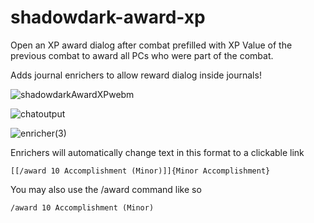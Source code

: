 # shadowdark-award-xp
 
Open an XP award dialog after combat prefilled with XP Value of the previous combat to award all PCs who were part of the combat.

Adds journal enrichers to allow reward dialog inside journals!

![shadowdarkAwardXPwebm](https://github.com/jsavko/shadowdark-award-xp/assets/192591/fbd1cfb1-d0a2-4d67-b734-80a99a60156f)


![chatoutput](https://github.com/jsavko/shadowdark-award-xp/assets/192591/b19d5efd-d5e3-473f-b671-0fac904144d8)

![enricher(3)](https://github.com/jsavko/shadowdark-award-xp/assets/192591/f5405fb3-c9af-401a-8753-5e8cdeeb1871)

Enrichers will automatically change text in this format to a clickable link

```[[/award 10 Accomplishment (Minor)]]{Minor Accomplishment}```

You may also use the /award command like so

```/award 10 Accomplishment (Minor)```